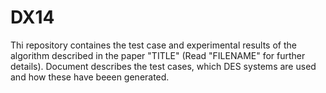 DX14
====

Thi repository containes the test case and experimental results of the algorithm described in the paper "TITLE"  (Read "FILENAME" for further details).
Document describes the test cases, which DES systems are used and how these have beeen generated.

